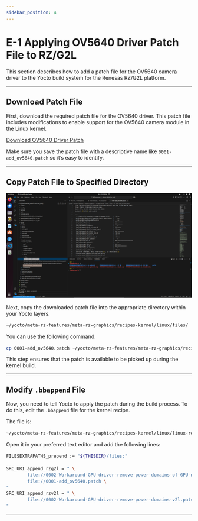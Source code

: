 ```yaml
---
sidebar_position: 4
---
```


# E-1 Applying OV5640 Driver Patch File to RZ/G2L

This section describes how to add a patch file for the OV5640 camera driver to the Yocto build system for the Renesas RZ/G2L platform.

---

## Download Patch File

First, download the required patch file for the OV5640 driver. This patch file includes modifications to enable support for the OV5640 camera module in the Linux kernel.

[Download OV5640 Driver Patch](./docs/OV5640.patch)

Make sure you save the patch file with a descriptive name like `0001-add_ov5640.patch` so it’s easy to identify.

---

## Copy Patch File to Specified Directory

![patch](./img/E-1-0.png)

Next, copy the downloaded patch file into the appropriate directory within your Yocto layers.

```bash
~/yocto/meta-rz-features/meta-rz-graphics/recipes-kernel/linux/files/
```

You can use the following command:

```bash
cp 0001-add_ov5640.patch ~/yocto/meta-rz-features/meta-rz-graphics/recipes-kernel/linux/files/
```

This step ensures that the patch is available to be picked up during the kernel build.

---

## Modify `.bbappend` File
Now, you need to tell Yocto to apply the patch during the build process. To do this, edit the `.bbappend` file for the kernel recipe.

The file is:

```bash
~/yocto/meta-rz-features/meta-rz-graphics/recipes-kernel/linux/linux-renesas_5.10.bbappend
```

Open it in your preferred text editor and add the following lines:

```bash
FILESEXTRAPATHS_prepend := "${THISDIR}/files:"

SRC_URI_append_rzg2l = " \
        file://0002-Workaround-GPU-driver-remove-power-domains-of-GPU-no.patch \
        file://0001-add_ov5640.patch \
"
SRC_URI_append_rzv2l = " \
        file://0002-Workaround-GPU-driver-remove-power-domains-v2l.patch \
"
```

---